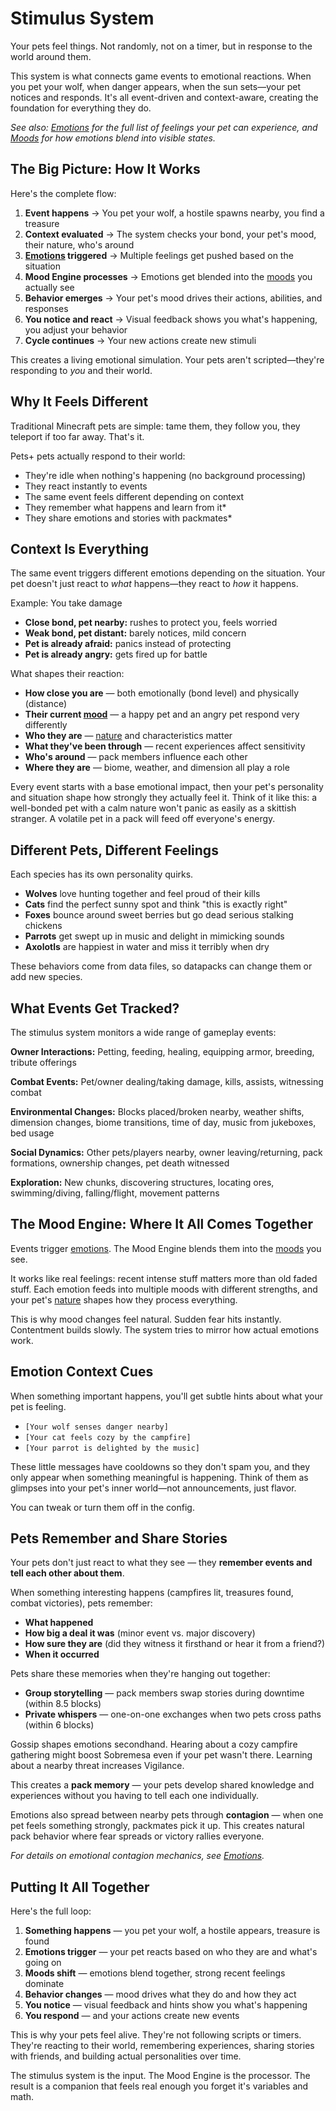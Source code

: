 # Stimulus System

Your pets feel things. Not randomly, not on a timer, but in response to the world around them.

This system is what connects game events to emotional reactions. When you pet your wolf, when danger appears, when the sun sets—your pet notices and responds. It's all event-driven and context-aware, creating the foundation for everything they do.

*See also: [Emotions](emotions.md) for the full list of feelings your pet can experience, and [Moods](moods.md) for how emotions blend into visible states.*

## The Big Picture: How It Works

Here's the complete flow:

1. **Event happens** → You pet your wolf, a hostile spawns nearby, you find a treasure
2. **Context evaluated** → The system checks your bond, your pet's mood, their nature, who's around
3. **[Emotions](emotions.md) triggered** → Multiple feelings get pushed based on the situation
4. **Mood Engine processes** → Emotions get blended into the [moods](moods.md) you actually see
5. **Behavior emerges** → Your pet's mood drives their actions, abilities, and responses
6. **You notice and react** → Visual feedback shows you what's happening, you adjust your behavior
7. **Cycle continues** → Your new actions create new stimuli

This creates a living emotional simulation. Your pets aren't scripted—they're responding to *you* and their world.

## Why It Feels Different

Traditional Minecraft pets are simple: tame them, they follow you, they teleport if too far away. That's it.

Pets+ pets actually respond to their world:

- They're idle when nothing's happening (no background processing)
- They react instantly to events
- The same event feels different depending on context
- They remember what happens and learn from it*
- They share emotions and stories with packmates*

## Context Is Everything

The same event triggers different emotions depending on the situation. Your pet doesn't just react to *what* happens—they react to *how* it happens.

Example: You take damage

- **Close bond, pet nearby:** rushes to protect you, feels worried
- **Weak bond, pet distant:** barely notices, mild concern
- **Pet is already afraid:** panics instead of protecting
- **Pet is already angry:** gets fired up for battle

What shapes their reaction:

- **How close you are** — both emotionally (bond level) and physically (distance)
- **Their current [mood](moods.md)** — a happy pet and an angry pet respond very differently
- **Who they are** — [nature](natures.md) and characteristics matter
- **What they've been through** — recent experiences affect sensitivity
- **Who's around** — pack members influence each other
- **Where they are** — biome, weather, and dimension all play a role

Every event starts with a base emotional impact, then your pet's personality and situation shape how strongly they actually feel it. Think of it like this: a well-bonded pet with a calm nature won't panic as easily as a skittish stranger. A volatile pet in a pack will feed off everyone's energy.

## Different Pets, Different Feelings

Each species has its own personality quirks.

- **Wolves** love hunting together and feel proud of their kills
- **Cats** find the perfect sunny spot and think "this is exactly right"
- **Foxes** bounce around sweet berries but go dead serious stalking chickens
- **Parrots** get swept up in music and delight in mimicking sounds
- **Axolotls** are happiest in water and miss it terribly when dry

These behaviors come from data files, so datapacks can change them or add new species.

## What Events Get Tracked?

The stimulus system monitors a wide range of gameplay events:

**Owner Interactions:** Petting, feeding, healing, equipping armor, breeding, tribute offerings

**Combat Events:** Pet/owner dealing/taking damage, kills, assists, witnessing combat

**Environmental Changes:** Blocks placed/broken nearby, weather shifts, dimension changes, biome transitions, time of day, music from jukeboxes, bed usage

**Social Dynamics:** Other pets/players nearby, owner leaving/returning, pack formations, ownership changes, pet death witnessed

**Exploration:** New chunks, discovering structures, locating ores, swimming/diving, falling/flight, movement patterns

## The Mood Engine: Where It All Comes Together

Events trigger [emotions](emotions.md). The Mood Engine blends them into the [moods](moods.md) you see.

It works like real feelings: recent intense stuff matters more than old faded stuff. Each emotion feeds into multiple moods with different strengths, and your pet's [nature](natures.md) shapes how they process everything.

This is why mood changes feel natural. Sudden fear hits instantly. Contentment builds slowly. The system tries to mirror how actual emotions work.

## Emotion Context Cues

When something important happens, you'll get subtle hints about what your pet is feeling.

- `[Your wolf senses danger nearby]`
- `[Your cat feels cozy by the campfire]`
- `[Your parrot is delighted by the music]`

These little messages have cooldowns so they don't spam you, and they only appear when something meaningful is happening. Think of them as glimpses into your pet's inner world—not announcements, just flavor.

You can tweak or turn them off in the config.

## Pets Remember and Share Stories

Your pets don't just react to what they see — they **remember events and tell each other about them**.

When something interesting happens (campfires lit, treasures found, combat victories), pets remember:

- **What happened**
- **How big a deal it was** (minor event vs. major discovery)
- **How sure they are** (did they witness it firsthand or hear it from a friend?)
- **When it occurred**

Pets share these memories when they're hanging out together:

- **Group storytelling** — pack members swap stories during downtime (within 8.5 blocks)
- **Private whispers** — one-on-one exchanges when two pets cross paths (within 6 blocks)

Gossip shapes emotions secondhand. Hearing about a cozy campfire gathering might boost Sobremesa even if your pet wasn't there. Learning about a nearby threat increases Vigilance.

This creates a **pack memory** — your pets develop shared knowledge and experiences without you having to tell each one individually.

Emotions also spread between nearby pets through **contagion** — when one pet feels something strongly, packmates pick it up. This creates natural pack behavior where fear spreads or victory rallies everyone.

*For details on emotional contagion mechanics, see [Emotions](emotions.md#emotional-contagion).*

## Putting It All Together

Here's the full loop:

1. **Something happens** — you pet your wolf, a hostile appears, treasure is found
2. **Emotions trigger** — your pet reacts based on who they are and what's going on
3. **Moods shift** — emotions blend together, strong recent feelings dominate
4. **Behavior changes** — mood drives what they do and how they act
5. **You notice** — visual feedback and hints show you what's happening
6. **You respond** — and your actions create new events

This is why your pets feel alive. They're not following scripts or timers. They're reacting to their world, remembering experiences, sharing stories with friends, and building actual personalities over time.

The stimulus system is the input. The Mood Engine is the processor. The result is a companion that feels real enough you forget it's variables and math.
